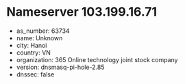# Nameserver 103.199.16.71

* as_number: 63734
* name: Unknown
* city: Hanoi
* country: VN
* organization: 365 Online technology joint stock company
* version: dnsmasq-pi-hole-2.85
* dnssec: false
